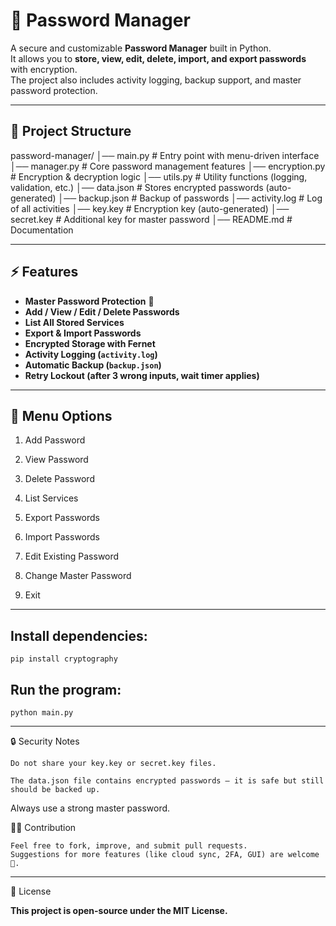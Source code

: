# 🔐 Password Manager

A secure and customizable **Password Manager** built in Python.  
It allows you to **store, view, edit, delete, import, and export passwords** with encryption.  
The project also includes activity logging, backup support, and master password protection.

---

## 📂 Project Structure

password-manager/
│── main.py # Entry point with menu-driven interface
│── manager.py # Core password management features
│── encryption.py # Encryption & decryption logic
│── utils.py # Utility functions (logging, validation, etc.)
│── data.json # Stores encrypted passwords (auto-generated)
│── backup.json # Backup of passwords
│── activity.log # Log of all activities
│── key.key # Encryption key (auto-generated)
│── secret.key # Additional key for master password
│── README.md # Documentation



---

## ⚡ Features

- **Master Password Protection** 🔑
- **Add / View / Edit / Delete Passwords**
- **List All Stored Services**
- **Export & Import Passwords**
- **Encrypted Storage with Fernet**
- **Activity Logging (`activity.log`)**
- **Automatic Backup (`backup.json`)**
- **Retry Lockout (after 3 wrong inputs, wait timer applies)**

---

## 📌 Menu Options

1. Add Password

2. View Password

3. Delete Password

4. List Services

5. Export Passwords

6. Import Passwords

7. Edit Existing Password

8. Change Master Password

9. Exit

----

## Install dependencies:

    pip install cryptography


## Run the program:

    python main.py

---

🔒 Security Notes

    Do not share your key.key or secret.key files.

    The data.json file contains encrypted passwords – it is safe but still should be backed up.

Always use a strong master password.


🧑‍💻 Contribution

    Feel free to fork, improve, and submit pull requests.
    Suggestions for more features (like cloud sync, 2FA, GUI) are welcome 🚀.


---
📜 License

**This project is open-source under the MIT License.**
